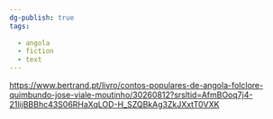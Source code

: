```yaml
---
dg-publish: true
tags:
  
  - angola
  - fiction
  - text
---
```

https://www.bertrand.pt/livro/contos-populares-de-angola-folclore-quimbundo-jose-viale-moutinho/30260812?srsltid=AfmBOoq7j4-21lijBBBhc43S06RHaXqLOD-H_SZQBkAg3ZkJXxtT0VXK